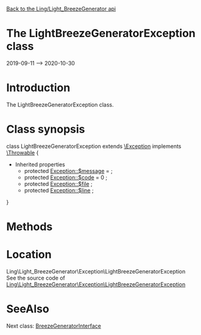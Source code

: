 [Back to the Ling/Light_BreezeGenerator api](https://github.com/lingtalfi/Light_BreezeGenerator/blob/master/doc/api/Ling/Light_BreezeGenerator.md)



The LightBreezeGeneratorException class
================
2019-09-11 --> 2020-10-30






Introduction
============

The LightBreezeGeneratorException class.



Class synopsis
==============


class <span class="pl-k">LightBreezeGeneratorException</span> extends [\Exception](http://php.net/manual/en/class.exception.php) implements [\Throwable](http://php.net/manual/en/class.throwable.php) {

- Inherited properties
    - protected  [Exception::$message](#property-message) =  ;
    - protected  [Exception::$code](#property-code) = 0 ;
    - protected  [Exception::$file](#property-file) ;
    - protected  [Exception::$line](#property-line) ;

}






Methods
==============






Location
=============
Ling\Light_BreezeGenerator\Exception\LightBreezeGeneratorException<br>
See the source code of [Ling\Light_BreezeGenerator\Exception\LightBreezeGeneratorException](https://github.com/lingtalfi/Light_BreezeGenerator/blob/master/Exception/LightBreezeGeneratorException.php)



SeeAlso
==============
Next class: [BreezeGeneratorInterface](https://github.com/lingtalfi/Light_BreezeGenerator/blob/master/doc/api/Ling/Light_BreezeGenerator/Generator/BreezeGeneratorInterface.md)<br>
